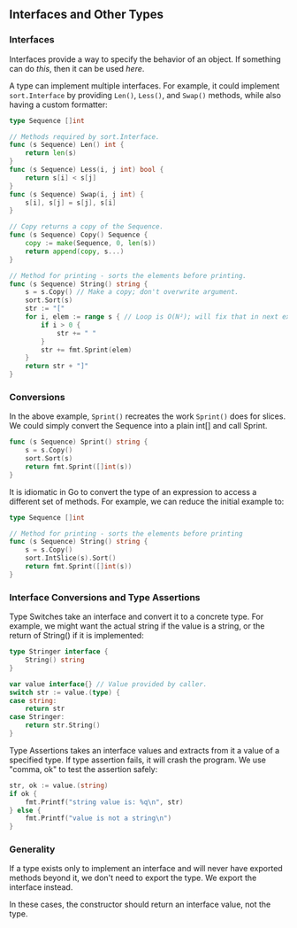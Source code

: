 ## Interfaces and Other Types

### Interfaces

Interfaces provide a way to specify the behavior of an object. If something can do _this_, then it can be used _here_.

A type can implement multiple interfaces. For example, it could implement `sort.Interface` by providing `Len()`, `Less()`, and `Swap()` methods, while also having a custom formatter:

```go
type Sequence []int

// Methods required by sort.Interface.
func (s Sequence) Len() int {
    return len(s)
}
func (s Sequence) Less(i, j int) bool {
    return s[i] < s[j]
}
func (s Sequence) Swap(i, j int) {
    s[i], s[j] = s[j], s[i]
}

// Copy returns a copy of the Sequence.
func (s Sequence) Copy() Sequence {
    copy := make(Sequence, 0, len(s))
    return append(copy, s...)
}

// Method for printing - sorts the elements before printing.
func (s Sequence) String() string {
    s = s.Copy() // Make a copy; don't overwrite argument.
    sort.Sort(s)
    str := "["
    for i, elem := range s { // Loop is O(N²); will fix that in next example.
        if i > 0 {
            str += " "
        }
        str += fmt.Sprint(elem)
    }
    return str + "]"
}
```

### Conversions

In the above example, `Sprint()` recreates the work `Sprint()` does for slices. We could simply convert the Sequence into a plain int[] and call Sprint.

```go
func (s Sequence) Sprint() string {
    s = s.Copy()
    sort.Sort(s)
    return fmt.Sprint([]int(s))
}
```

It is idiomatic in Go to convert the type of an expression to access a different set of methods. For example, we can reduce the initial example to:

```go
type Sequence []int

// Method for printing - sorts the elements before printing
func (s Sequence) String() string {
    s = s.Copy()
    sort.IntSlice(s).Sort()
    return fmt.Sprint([]int(s))
}
```

### Interface Conversions and Type Assertions

Type Switches take an interface and convert it to a concrete type.
For example, we might want the actual string if the value is a string, or the return of String() if it is implemented:

```go
type Stringer interface {
    String() string
}

var value interface{} // Value provided by caller.
switch str := value.(type) {
case string:
    return str
case Stringer:
    return str.String()
}
```

Type Assertions takes an interface values and extracts from it a value of a specified type. If type assertion fails, it will crash the program. We use "comma, ok" to test the assertion safely:

```go
str, ok := value.(string)
if ok {
    fmt.Printf("string value is: %q\n", str)
} else {
    fmt.Printf("value is not a string\n")
}
```

### Generality

If a type exists only to implement an interface and will never have exported methods beyond it, we don't need to export the type. We export the interface instead.

In these cases, the constructor should return an interface value, not the type.
